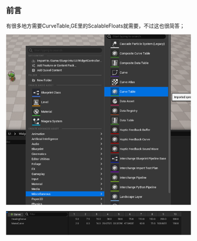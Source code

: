 ## 前言

有很多地方需要CurveTable,GE里的ScalableFloats就需要，不过这也很简答；

![1718026933133](image/19_CurveTable/1718026933133.png)

![1718027010786](image/19_CurveTable/1718027010786.png)

